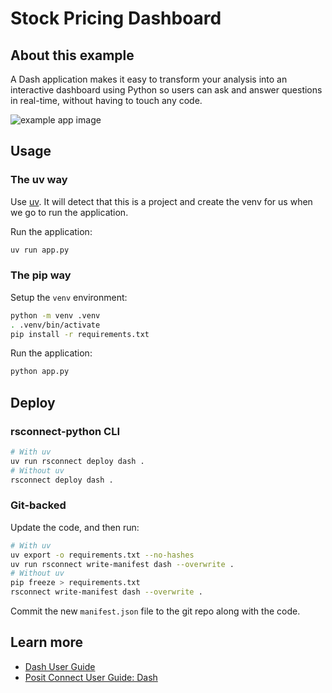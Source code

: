 # Stock Pricing Dashboard

## About this example

A Dash application makes it easy to transform your analysis into an interactive dashboard using Python so users can ask and answer questions in real-time, without having to touch any code.

![example app image](dash-stock-pricing.png)

## Usage

### The uv way

Use [uv](https://github.com/astral-sh/uv). It will detect that this is a project and create the venv for us when we go to run the application. 

Run the application:

```bash
uv run app.py
```

### The pip way

Setup the `venv` environment:

```bash
python -m venv .venv
. .venv/bin/activate
pip install -r requirements.txt
```

Run the application:

```bash
python app.py
```

## Deploy

### rsconnect-python CLI

```bash
# With uv
uv run rsconnect deploy dash .
# Without uv
rsconnect deploy dash .
```

### Git-backed

Update the code, and then run:

```bash
# With uv
uv export -o requirements.txt --no-hashes
uv run rsconnect write-manifest dash --overwrite .
# Without uv
pip freeze > requirements.txt 
rsconnect write-manifest dash --overwrite .
```

Commit the new `manifest.json` file to the git repo along with the code.

## Learn more

* [Dash User Guide](https://dash.plotly.com/)
* [Posit Connect User Guide: Dash](https://docs.posit.co/connect/user/dash/)
